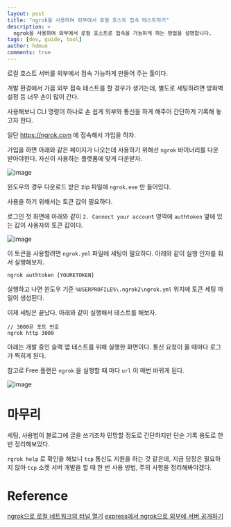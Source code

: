 ```yaml
---
layout: post
title: "ngrok을 사용하여 외부에서 로컬 호스트 접속 테스트하기"
description: >
  ngrok을 사용하여 외부에서 로컬 호스트로 접속을 가능하게 하는 방법을 설명합니다.
tags: [dev, guide, tool]
author: hdmun
comments: true
---
```


로컬 호스트 서버를 외부에서 접속 가능하게 만들어 주는 툴이다. 

개발 환경에서 가끔 외부 접속 테스트를 할 경우가 생기는데, 별도로 세팅하려면 방화벽 설정 등 너무 손이 많이 간다.

사용해보니 CLI 명령어 하나로 손 쉽게 외부와 통신을 하게 해주어 간단하게 기록해 놓고자 한다. 

일단 https://ngrok.com 에 접속해서 가입을 하자.

가입을 하면 아래와 같은 페이지가 나오는데 사용하기 위해선 `ngrok` 바이너리를 다운 받아야한다. 자신이 사용하는 플랫폼에 맞게 다운받자. 


![image](https://user-images.githubusercontent.com/48820928/134678424-39a472f0-3514-4a59-9127-7bdfc280fd4b.png)


윈도우의 경우 다운로드 받은 zip 파일에 `ngrok.exe` 만 들어있다.

사용을 하기 위해서는 토큰 값이 필요하다.

로그인 첫 화면에 아래와 같이 `2. Connect your account` 영역에 `authtoken` 옆에 있는 값이 사용자의 토큰 값이다. 


![image](https://user-images.githubusercontent.com/48820928/134678563-c5d2fcee-3c53-4af4-91e2-83785bed13aa.png)


이 토큰을 사용할려면 `ngrok.yml` 파일에 세팅이 필요하다. 아래와 같이 실행 인자를 줘서 실행해보자.


    ngrok authtoken [YOURETOKEN]

실행하고 나면 윈도우 기준 `%USERPROFILE%\.ngrok2\ngrok.yml` 위치에 토큰 세팅 파일이 생성된다.

이제 세팅은 끝났다. 아래와 같이 실행해서 테스트를 해보자.


    // 3000은 포트 번호
    ngrok http 3000

아래는 개발 중인 슬랙 앱 테스트를 위해 실행한 화면이다. 통신 요청이 올 때마다 로그가 찍히게 된다. 

참고로 Free 플랜은 `ngrok` 을 실행할 때 마다 `url` 이 매번 바뀌게 된다.

![image](https://user-images.githubusercontent.com/48820928/134678613-c99d0ca5-2722-4554-b9ea-8d6831a3be77.png)

# 마무리

세팅, 사용법이 블로그에 글을 쓰기조차 민망할 정도로 간단하지만 단순 기록 용도로 한 번 정리해보았다. 

`rgrok help` 로 확인을 해보니 `tcp` 통신도 지원을 하는 것 같은데, 지금 당장은 필요하지 않아 `tcp` 소켓 서버 개발을 할 때 한 번 사용 방법, 주의 사항을 정리해봐야겠다.



# Reference

[ngrok으로 로컬 네트워크의 터널 열기](https://blog.outsider.ne.kr/1159)
[express에서 ngrok으로 외부에 서버 공개하기](https://velog.io/@nawnoes/express%EC%97%90%EC%84%9C-ngrok%EC%9C%BC%EB%A1%9C-%EC%99%B8%EB%B6%80%EC%97%90-%EC%84%9C%EB%B2%84-%EA%B3%B5%EA%B0%9C%ED%95%98%EA%B8%B0)


